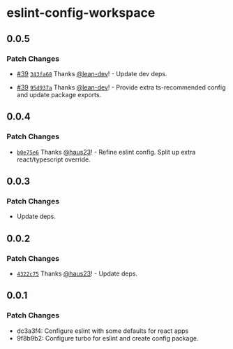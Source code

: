 # eslint-config-workspace

## 0.0.5

### Patch Changes

- [#39](https://github.com/haus23/runde.tips/pull/39) [`343fa68`](https://github.com/haus23/runde.tips/commit/343fa6829fe9c81149fa269fc222da07d751f542) Thanks [@lean-dev](https://github.com/lean-dev)! - Update dev deps.

- [#39](https://github.com/haus23/runde.tips/pull/39) [`95d937a`](https://github.com/haus23/runde.tips/commit/95d937af09d35adfbbea31c1e3014e82bc1d29dd) Thanks [@lean-dev](https://github.com/lean-dev)! - Provide extra ts-recommended config and update package exports.

## 0.0.4

### Patch Changes

- [`b0e75e6`](https://github.com/haus23/runde.tips/commit/b0e75e6b330c7c431c1cb7878f03e89a5aae1501) Thanks [@haus23](https://github.com/haus23)! - Refine eslint config. Split up extra react/typescript override.

## 0.0.3

### Patch Changes

- Update deps.

## 0.0.2

### Patch Changes

- [`4322c75`](https://github.com/haus23/runde.tips/commit/4322c7592485edff7f0f8df6e4d3f330a20d5c18) Thanks [@haus23](https://github.com/haus23)! - Update deps.

## 0.0.1

### Patch Changes

- dc3a3f4: Configure eslint with some defaults for react apps
- 9f8b9b2: Configure turbo for eslint and create config package.

